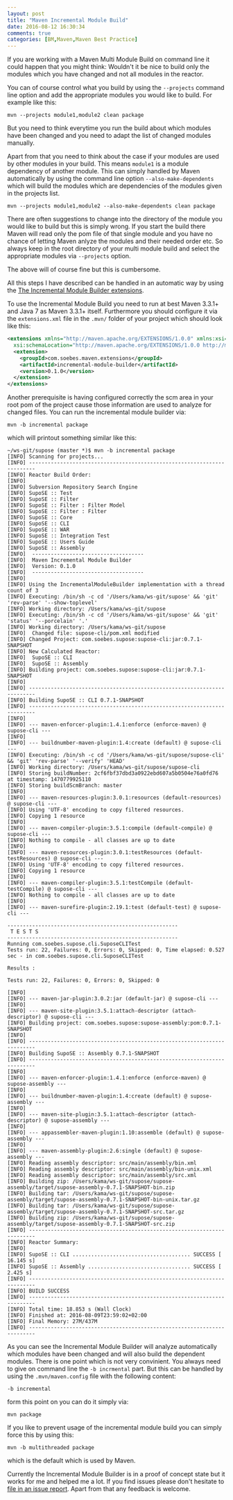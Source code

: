 ```yaml
---
layout: post
title: "Maven Incremental Module Build"
date: 2016-08-12 16:30:34
comments: true
categories: [BM,Maven,Maven Best Practice]
---
```

If you are working with a Maven Multi Module Build on command line it could
happen that you might think: Wouldn't it be nice to build only the modules
which you have changed and not all modules in the reactor.

You can of course control what you build by using the `--projects` command line
option and add the appropriate modules you would like to build. For example
like this:

```
mvn --projects module1,module2 clean package
```
But you need to think everytime you run the build about which modules have been
changed and you need to adapt the list of changed modules manually.

Apart from that you need to think about the case if your modules are used by
other modules in your build. This means `module1` is a module dependency of
another module. This can simply handled by Maven automatically by using the
command line option `--also-make-dependents` which will build the modules which
are dependencies of the modules given in the projects list.

```
mvn --projects module1,module2 --also-make-dependents clean package
```

There are often suggestions to change into the directory of the module you
would like to build but this is simply wrong. If you start the build there Maven
will read only the pom file of that single module and you have no chance of
letting Maven anlyze the modules and their needed order etc. So always keep in
the root directory of your multi module build and select the appropriate modules
via `--projects` option.

The above will of course fine but this is cumbersome.

All this steps I have described can be handled in an automatic way by
using the [The Incremental Module Builder extensions][imb].

To use the Incremental Module Build you need to run at best Maven 3.3.1+ and
Java 7 as Maven 3.3.1+ itself. Furthermore you should configure it via the
`extensions.xml` file in the `.mvn/` folder of your project which should look 
like this:
``` xml
<extensions xmlns="http://maven.apache.org/EXTENSIONS/1.0.0" xmlns:xsi="http://www.w3.org/2001/XMLSchema-instance"
  xsi:schemaLocation="http://maven.apache.org/EXTENSIONS/1.0.0 http://maven.apache.org/xsd/core-extensions-1.0.0.xsd">
  <extension>
    <groupId>com.soebes.maven.extensions</groupId>
    <artifactId>incremental-module-builder</artifactId>
    <version>0.1.0</version>
  </extension>
</extensions>
```
Another prerequisite is having configured correctly the scm area in your root pom of the
project cause those information are used to analyze for changed files. You can run the 
incremental module builder via:

```
mvn -b incremental package
```
which will printout something similar like this:

```
~/ws-git/supose (master *)$ mvn -b incremental package
[INFO] Scanning for projects...
[INFO] ------------------------------------------------------------------------
[INFO] Reactor Build Order:
[INFO]
[INFO] Subversion Repository Search Engine
[INFO] SupoSE :: Test
[INFO] SupoSE :: Filter
[INFO] SupoSE :: Filter : Filter Model
[INFO] SupoSE :: Filter : Filter
[INFO] SupoSE :: Core
[INFO] SupoSE :: CLI
[INFO] SupoSE :: WAR
[INFO] SupoSE :: Integration Test
[INFO] SupoSE :: Users Guide
[INFO] SupoSE :: Assembly
[INFO]  ------------------------------------
[INFO]  Maven Incremental Module Builder
[INFO]  Version: 0.1.0
[INFO]  ------------------------------------
[INFO]
[INFO] Using the IncrementalModuleBuilder implementation with a thread count of 3
[INFO] Executing: /bin/sh -c cd '/Users/kama/ws-git/supose' && 'git' 'rev-parse' '--show-toplevel'
[INFO] Working directory: /Users/kama/ws-git/supose
[INFO] Executing: /bin/sh -c cd '/Users/kama/ws-git/supose' && 'git' 'status' '--porcelain' '.'
[INFO] Working directory: /Users/kama/ws-git/supose
[INFO]  Changed file: supose-cli/pom.xml modified
[INFO] Changed Project: com.soebes.supose:supose-cli:jar:0.7.1-SNAPSHOT
[INFO] New Calculated Reactor:
[INFO]  SupoSE :: CLI
[INFO]  SupoSE :: Assembly
[INFO] Building project: com.soebes.supose:supose-cli:jar:0.7.1-SNAPSHOT
[INFO]
[INFO] ------------------------------------------------------------------------
[INFO] Building SupoSE :: CLI 0.7.1-SNAPSHOT
[INFO] ------------------------------------------------------------------------
[INFO]
[INFO] --- maven-enforcer-plugin:1.4.1:enforce (enforce-maven) @ supose-cli ---
[INFO]
[INFO] --- buildnumber-maven-plugin:1.4:create (default) @ supose-cli ---
[INFO] Executing: /bin/sh -c cd '/Users/kama/ws-git/supose/supose-cli' && 'git' 'rev-parse' '--verify' 'HEAD'
[INFO] Working directory: /Users/kama/ws-git/supose/supose-cli
[INFO] Storing buildNumber: 2cf6fbf37dbd3a0922ebd607a5b0504e76a0fd76 at timestamp: 1470779925110
[INFO] Storing buildScmBranch: master
[INFO]
[INFO] --- maven-resources-plugin:3.0.1:resources (default-resources) @ supose-cli ---
[INFO] Using 'UTF-8' encoding to copy filtered resources.
[INFO] Copying 1 resource
[INFO]
[INFO] --- maven-compiler-plugin:3.5.1:compile (default-compile) @ supose-cli ---
[INFO] Nothing to compile - all classes are up to date
[INFO]
[INFO] --- maven-resources-plugin:3.0.1:testResources (default-testResources) @ supose-cli ---
[INFO] Using 'UTF-8' encoding to copy filtered resources.
[INFO] Copying 1 resource
[INFO]
[INFO] --- maven-compiler-plugin:3.5.1:testCompile (default-testCompile) @ supose-cli ---
[INFO] Nothing to compile - all classes are up to date
[INFO]
[INFO] --- maven-surefire-plugin:2.19.1:test (default-test) @ supose-cli ---

-------------------------------------------------------
 T E S T S
-------------------------------------------------------
Running com.soebes.supose.cli.SuposeCLITest
Tests run: 22, Failures: 0, Errors: 0, Skipped: 0, Time elapsed: 0.527 sec - in com.soebes.supose.cli.SuposeCLITest

Results :

Tests run: 22, Failures: 0, Errors: 0, Skipped: 0

[INFO]
[INFO] --- maven-jar-plugin:3.0.2:jar (default-jar) @ supose-cli ---
[INFO]
[INFO] --- maven-site-plugin:3.5.1:attach-descriptor (attach-descriptor) @ supose-cli ---
[INFO] Building project: com.soebes.supose:supose-assembly:pom:0.7.1-SNAPSHOT
[INFO]
[INFO] ------------------------------------------------------------------------
[INFO] Building SupoSE :: Assembly 0.7.1-SNAPSHOT
[INFO] ------------------------------------------------------------------------
[INFO]
[INFO] --- maven-enforcer-plugin:1.4.1:enforce (enforce-maven) @ supose-assembly ---
[INFO]
[INFO] --- buildnumber-maven-plugin:1.4:create (default) @ supose-assembly ---
[INFO]
[INFO] --- maven-site-plugin:3.5.1:attach-descriptor (attach-descriptor) @ supose-assembly ---
[INFO]
[INFO] --- appassembler-maven-plugin:1.10:assemble (default) @ supose-assembly ---
[INFO]
[INFO] --- maven-assembly-plugin:2.6:single (default) @ supose-assembly ---
[INFO] Reading assembly descriptor: src/main/assembly/bin.xml
[INFO] Reading assembly descriptor: src/main/assembly/bin-unix.xml
[INFO] Reading assembly descriptor: src/main/assembly/src.xml
[INFO] Building zip: /Users/kama/ws-git/supose/supose-assembly/target/supose-assembly-0.7.1-SNAPSHOT-bin.zip
[INFO] Building tar: /Users/kama/ws-git/supose/supose-assembly/target/supose-assembly-0.7.1-SNAPSHOT-bin-unix.tar.gz
[INFO] Building tar: /Users/kama/ws-git/supose/supose-assembly/target/supose-assembly-0.7.1-SNAPSHOT-src.tar.gz
[INFO] Building zip: /Users/kama/ws-git/supose/supose-assembly/target/supose-assembly-0.7.1-SNAPSHOT-src.zip
[INFO] ------------------------------------------------------------------------
[INFO] Reactor Summary:
[INFO]
[INFO] SupoSE :: CLI ...................................... SUCCESS [ 16.145 s]
[INFO] SupoSE :: Assembly ................................. SUCCESS [  2.425 s]
[INFO] ------------------------------------------------------------------------
[INFO] BUILD SUCCESS
[INFO] ------------------------------------------------------------------------
[INFO] Total time: 18.853 s (Wall Clock)
[INFO] Finished at: 2016-08-09T23:59:02+02:00
[INFO] Final Memory: 27M/437M
[INFO] ------------------------------------------------------------------------
```
As you can see the Incremental Module Builder will analyze automatically which
modules have been changed and will also build the dependent modules.
There is one point which is not very convinient. You always need to give on command line
the `-b incrmental` part. But this can be handled by using the `.mvn/maven.config` file
with the following content:
```
-b incremental
```
form this point on you can do it simply via:
```
mvn package
```
If you like to prevent usage of the incremental module build you can simply force this by
using this:
```
mvn -b multithreaded package
```
which is the default which is used by Maven.

Currently the Incremental Module Builder is in a proof of concept state but
it works for me and helped me a lot. If you find issues please don't hesitate to
[file in an issue report][issues]. Apart from that any feedback is welcome.


[issues]: https://github.com/khmarbaise/incremental-module-builder/issues
[imb]: https://github.com/khmarbaise/incremental-module-builder
